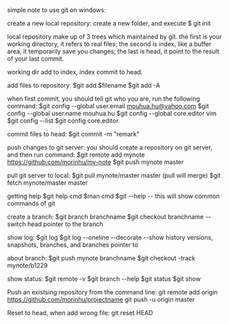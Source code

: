 simple note to use git on windows:

create a new local repository:
    create a new folder, and execute
    $ git init

local repository make up of 3 trees which maintained by git. the first is your working directory, it refers to real files; the second is index, like a buffer area, it temporarily save you changes; the last is head, it point to the result of your last commit.

working dir add to index, index commit to head.

add files to repository:
    $git add $filename
    $git add -A  

when first commit, you should tell git who you are, run the following command:
    $git config --global user.email mouhua.hu@yahoo.com
    $git config --global user.name mouhua.hu
    $git config --global core.editor vim
    $git config --list
    $git config core.editor
    
commit files to head:
    $git commit -m "remark"

push changes to git server:
you should create a repository on git server, and then run command:
    $git remote add mynote https://github.com/morinhu/my-note
    $git push mynote master

pull git server to local:
    $git pull mynote/master master  (pull will merge)
    $git fetch mynote/master master

getting help
    $git help cmd
    $man cmd
    $git --help    -- this will show common commands of git

create a branch:
    $git branch branchname
    $git checkout branchname        --switch head pointer to the branch


show log:
    $git log
    $git log --oneline --decorate  --show history versions, snapshots, branches, and branches pointer to

about branch:
    $git push mynote branchname
    $git checkout -track mynote/b1229

show status:
    $git remote -v
    $git branch --help
    $git status
    $git show

Push an existsing repository from the command line:
    git remote add origin https://github.com/morinhu/projectname
    git push -u origin master

Reset to head, when add wrong file:
    git reset HEAD


